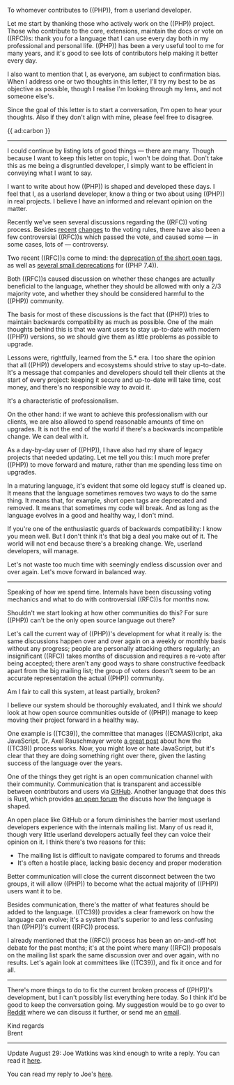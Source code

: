 To whomever contributes to ((PHP)), from a userland developer.

Let me start by thanking those who actively work on the ((PHP)) project. Those who contribute to the core, extensions, maintain the docs or vote on ((RFC))s: thank you for a language that I can use every day both in my professional and personal life. ((PHP)) has been a very useful tool to me for many years, and it's good to see lots of contributors help making it better every day.

I also want to mention that I, as everyone, am subject to confirmation bias. When I address one or two thoughts in this letter, I'll try my best to be as objective as possible, though I realise I'm looking through my lens, and not someone else's. 

Since the goal of this letter is to start a conversation, I'm open to hear your thoughts. Also if they don't align with mine, please feel free to disagree.

{{ ad:carbon }}

---

I could continue by listing lots of good things — there are many. Though because I want to keep this letter on topic, I won't be doing that. Don't take this as me being a disgruntled developer, I simply want to be efficient in conveying what I want to say.

I want to write about how ((PHP)) is shaped and developed these days. I feel that I, as a userland developer, know a thing or two about using ((PHP)) in real projects. I believe I have an informed and relevant opinion on the matter.

Recently we've seen several discussions regarding the ((RFC)) voting process. Besides [recent](*https://wiki.php.net/rfc/abolish-narrow-margins) [changes](*https://wiki.php.net/rfc/abolish-short-votes) to the voting rules, there have also been a few controversial ((RFC))s which passed the vote, and caused some — in some cases, lots of — controversy.

Two recent ((RFC))s come to mind: the [deprecation of the short open tags](*https://wiki.php.net/rfc/deprecate_php_short_tags), as well as [several small deprecations](*https://wiki.php.net/rfc/deprecations_php_7_4) for ((PHP 7.4)).

Both ((RFC))s caused discussion on whether these changes are actually beneficial to the language, whether they should be allowed with only a 2/3 majority vote, and whether they should be considered harmful to the ((PHP)) community.

The basis for most of these discussions is the fact that ((PHP)) tries to maintain backwards compatibility as much as possible. One of the main thoughts behind this is that we want users to stay up-to-date with modern ((PHP)) versions, so we should give them as little problems as possible to upgrade.

Lessons were, rightfully, learned from the 5.* era. I too share the opinion that all ((PHP)) developers and ecosystems should strive to stay up-to-date. It's a message that companies and developers should tell their clients at the start of every project: keeping it secure and up-to-date will take time, cost money, and there's no responsible way to avoid it.

It's a characteristic of professionalism. 

On the other hand: if we want to achieve this professionalism with our clients, we are also allowed to spend reasonable amounts of time on upgrades. It is not the end of the world if there's a backwards incompatible change. We can deal with it.

As a day-by-day user of ((PHP)), I have also had my share of legacy projects that needed updating. Let me tell you this: I much more prefer ((PHP)) to move forward and mature, rather than me spending less time on upgrades. 

In a maturing language, it's evident that some old legacy stuff is cleaned up. It means that the language sometimes removes two ways to do the same thing. It means that, for example, short open tags are deprecated and removed. It means that sometimes my code will break. And as long as the language evolves in a good and healthy way, I don't mind.

If you're one of the enthusiastic guards of backwards compatibility: I know you mean well. But I don't think it's that big a deal you make out of it. The world will not end because there's a breaking change. We, userland developers, will manage. 

Let's not waste too much time with seemingly endless discussion over and over again. Let's move forward in balanced way.

---

Speaking of how we spend time. Internals have been discussing voting mechanics and what to do with controversial ((RFC))s for months now. 

Shouldn't we start looking at how other communities do this? For sure ((PHP)) can't be the only open source language out there? 

Let's call the current way of ((PHP))'s development for what it really is: the same discussions happen over and over again on a weekly or monthly basis without any progress; people are personally attacking others regularly; an insignificant ((RFC)) takes months of discussion and requires a re-vote after being accepted; there aren't any good ways to share constructive feedback apart from the big mailing list; the group of voters doesn't seem to be an accurate representation the actual ((PHP)) community.

Am I fair to call this system, at least partially, broken?

I believe our system should be thoroughly evaluated, and I think we _should_ look at how open source communities outside of ((PHP)) manage to keep moving their project forward in a healthy way.

One example is ((TC39)), the committee that manages ((ECMAS))cript, aka JavaScript. Dr. Axel Rauschmayer wrote [a great post](*https://2ality.com/2015/11/tc39-process.html) about how the ((TC39)) process works. Now, you might love or hate JavaScript, but it's clear that they are doing something right over there, given the lasting success of the language over the years. 

One of the things they get right is an open communication channel with their community. Communication that is transparent and accessible between contributors and users via [GitHub](*https://github.com/tc39/ecma262). Another language that does this is Rust, which provides [an open forum](*https://internals.rust-lang.org) the discuss how the language is shaped.

An open place like GitHub or a forum diminishes the barrier most userland developers experience with the internals mailing list. Many of us read it, though very little userland developers actually feel they can voice their opinion on it. I think there's two reasons for this: 

- The mailing list is difficult to navigate compared to forums and threads
- It's often a hostile place, lacking basic decency and proper moderation

Better communication will close the current disconnect between the two groups, it will allow ((PHP)) to become what the actual majority of ((PHP)) users want it to be.

Besides communication, there's the matter of what features should be added to the language. ((TC39)) provides a clear framework on how the language can evolve; it's a system that's superior to and less confusing than ((PHP))'s current ((RFC)) process.

I already mentioned that the ((RFC)) process has been an on-and-off hot debate for the past months; it's at the point where many ((RFC)) proposals on the mailing list spark the same discussion over and over again, with no results. Let's again look at committees like ((TC39)), and fix it once and for all. 

---

There's more things to do to fix the current broken process of ((PHP))'s development, but I can't possibly list everything here today. So I think it'd be good to keep the conversation going. My suggestion would be to go over to [Reddit](*https://www.reddit.com/r/PHP/comments/cwueyd/a_letter_to_the_php_team/) where we can discuss it further, or send me an [email](mailto:brendt@stitcher.io).

Kind regards
<br>
Brent

---

Update August 29: Joe Watkins was kind enough to write a reply. You can read it [here](*https://blog.krakjoe.ninja/2019/08/bearings.html).

You can read my reply to Joe's [here](/blog/a-letter-to-the-php-team-reply-to-joe).
